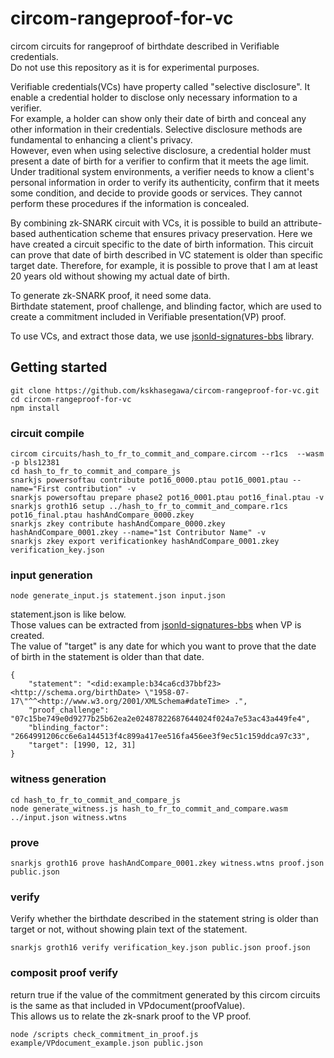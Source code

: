 # circom-rangeproof-for-vc
circom circuits for rangeproof of birthdate described in Verifiable credentials.  
Do not use this repository as it is for experimental purposes.

Verifiable credentials(VCs) have property called "selective disclosure".
It enable a credential holder to disclose only necessary information to a verifier.   
For example, a holder can show only their date of birth and conceal any other information in their credentials. 
Selective disclosure methods are fundamental to enhancing a client's privacy.  
However, even when using selective disclosure, a credential holder must present a date of birth for a verifier to confirm that it meets the age limit.
Under traditional system environments, a verifier needs to know a client's personal information in order to verify its authenticity, confirm that it meets some condition, and decide to provide goods or services.
They cannot perform these procedures if the information is concealed.  

By combining zk-SNARK circuit with VCs, it is possible to build an attribute-based authentication scheme that ensures privacy preservation.
Here we have created a circuit specific to the date of birth information.
This circuit can prove that date of birth described in VC statement is older than specific target date.
Therefore, for example, it is possible to prove that I am at least 20 years old without showing my actual date of birth.

To generate zk-SNARK proof, it need some data.  
Birthdate statement, proof challenge, and blinding factor, which are used to create a commitment included in Verifiable presentation(VP) proof.  

To use VCs, and extract those data, we use [jsonld-signatures-bbs](https://github.com/kskhasegawa/jsonld-signatures-bbs) library.  

## Getting started  

```
git clone https://github.com/kskhasegawa/circom-rangeproof-for-vc.git
cd circom-rangeproof-for-vc
npm install
```

### circuit compile  
```
circom circuits/hash_to_fr_to_commit_and_compare.circom --r1cs  --wasm -p bls12381
cd hash_to_fr_to_commit_and_compare_js
snarkjs powersoftau contribute pot16_0000.ptau pot16_0001.ptau --name="First contribution" -v
snarkjs powersoftau prepare phase2 pot16_0001.ptau pot16_final.ptau -v
snarkjs groth16 setup ../hash_to_fr_to_commit_and_compare.r1cs pot16_final.ptau hashAndCompare_0000.zkey
snarkjs zkey contribute hashAndCompare_0000.zkey hashAndCompare_0001.zkey --name="1st Contributor Name" -v
snarkjs zkey export verificationkey hashAndCompare_0001.zkey verification_key.json
```

### input generation  
```
node generate_input.js statement.json input.json
```
statement.json is like below.  
Those values can be extracted from [jsonld-signatures-bbs](https://github.com/kskhasegawa/jsonld-signatures-bbs) when VP is created.  
The value of "target" is any date for which you want to prove that the date of birth in the statement is older than that date.
```
{
    "statement": "<did:example:b34ca6cd37bbf23> <http://schema.org/birthDate> \"1958-07-17\"^^<http://www.w3.org/2001/XMLSchema#dateTime> .",
    "proof_challenge": "07c15be749e0d9277b25b62ea2e02487822687644024f024a7e53ac43a449fe4",
    "blinding_factor": "2664991206cc6e6a144513f4c899a417ee516fa456ee3f9ec51c159ddca97c33",
    "target": [1990, 12, 31]
}
```


### witness generation  
```
cd hash_to_fr_to_commit_and_compare_js
node generate_witness.js hash_to_fr_to_commit_and_compare.wasm ../input.json witness.wtns
```

### prove  
```
snarkjs groth16 prove hashAndCompare_0001.zkey witness.wtns proof.json public.json
```

### verify  
Verify whether the birthdate described in the statement string is older than target or not, without showing plain text of the statement.  
```
snarkjs groth16 verify verification_key.json public.json proof.json
```


### composit proof verify  
return true if the value of the commitment generated by this circom circuits is the same as that included in VPdocument(proofValue).  
This allows us to relate the zk-snark proof to the VP proof.  
```
node /scripts check_commitment_in_proof.js example/VPdocument_example.json public.json
```